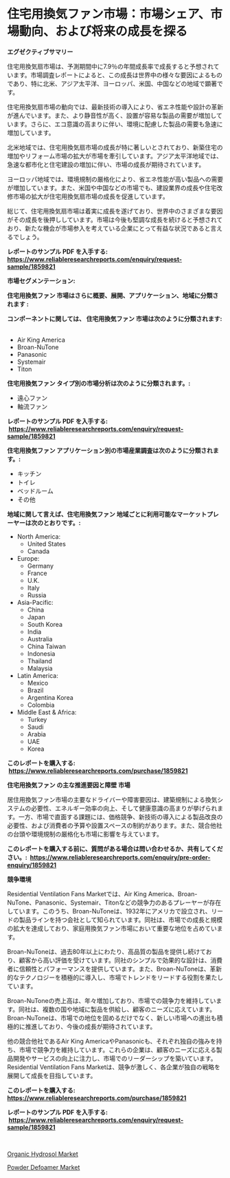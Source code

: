 <p><h1>住宅用換気ファン市場：市場シェア、市場動向、および将来の成長を探る</h1></p><p><strong>エグゼクティブサマリー</strong></p>
<p><p>住宅用換気扇市場は、予測期間中に7.9％の年間成長率で成長すると予想されています。市場調査レポートによると、この成長は世界中の様々な要因によるものであり、特に北米、アジア太平洋、ヨーロッパ、米国、中国などの地域で顕著です。</p><p>住宅用換気扇市場の動向では、最新技術の導入により、省エネ性能や設計の革新が進んでいます。また、より静音性が高く、設置が容易な製品の需要が増加しています。さらに、エコ意識の高まりに伴い、環境に配慮した製品の需要も急速に増加しています。</p><p>北米地域では、住宅用換気扇市場の成長が特に著しいとされており、新築住宅の増加やリフォーム市場の拡大が市場を牽引しています。アジア太平洋地域では、急速な都市化と住宅建設の増加に伴い、市場の成長が期待されています。</p><p>ヨーロッパ地域では、環境規制の厳格化により、省エネ性能が高い製品への需要が増加しています。また、米国や中国などの市場でも、建設業界の成長や住宅改修市場の拡大が住宅用換気扇市場の成長を促進しています。</p><p>総じて、住宅用換気扇市場は着実に成長を遂げており、世界中のさまざまな要因がその成長を後押ししています。市場は今後も堅調な成長を続けると予想されており、新たな機会が市場参入を考えている企業にとって有益な状況であると言えるでしょう。</p></p>
<p><strong>レポートのサンプル PDF を入手する: <a href="https://www.reliableresearchreports.com/enquiry/request-sample/1859821">https://www.reliableresearchreports.com/enquiry/request-sample/1859821</a></strong></p>
<p><strong>市場セグメンテーション:</strong></p>
<p><strong> 住宅用換気ファン 市場はさらに概要、展開、アプリケーション、地域に分類されます :</strong></p>
<p><strong>コンポーネントに関しては、 住宅用換気ファン 市場は次のように分類されます: &nbsp;</strong></p>
<p><ul><li>Air King America</li><li>Broan-NuTone</li><li>Panasonic</li><li>Systemair</li><li>Titon</li></ul></p>
<p><strong> 住宅用換気ファン タイプ別の市場分析は次のように分類されます。:</strong></p>
<p><ul><li>遠心ファン</li><li>軸流ファン</li></ul></p>
<p><strong>レポートのサンプル PDF を入手する: &nbsp;<a href="https://www.reliableresearchreports.com/enquiry/request-sample/1859821">https://www.reliableresearchreports.com/enquiry/request-sample/1859821</a></strong></p>
<p><strong> 住宅用換気ファン アプリケーション別の市場産業調査は次のように分類されます。:</strong></p>
<p><ul><li>キッチン</li><li>トイレ</li><li>ベッドルーム</li><li>その他</li></ul></p>
<p><strong>地域に関して言えば、住宅用換気ファン 地域ごとに利用可能なマーケットプレーヤーは次のとおりです。:</strong></p>
<p><ul>
    <li>
        North America:
        <ul>
            <li>United States</li>
            <li>Canada</li>
        </ul>
    </li>
    <li>
        Europe:
        <ul>
            <li>Germany</li>
            <li>France</li>
            <li>U.K.</li>
            <li>Italy</li>
            <li>Russia</li>
        </ul>
    </li>
    <li>
        Asia-Pacific:
        <ul>
            <li>China</li>
            <li>Japan</li>
            <li>South Korea</li>
            <li>India</li>
            <li>Australia</li>
            <li>China Taiwan</li>
            <li>Indonesia</li>
            <li>Thailand</li>
            <li>Malaysia</li>
        </ul>
    </li>
    <li>
        Latin America:
        <ul>
            <li>Mexico</li>
            <li>Brazil</li>
            <li>Argentina Korea</li>
            <li>Colombia</li>
        </ul>
    </li>
    <li>
        Middle East & Africa:
        <ul>
            <li>Turkey</li>
            <li>Saudi</li>
            <li>Arabia</li>
            <li>UAE</li>
            <li>Korea</li>
        </ul>
    </li>
    </ul></p>
<p><strong>このレポートを購入する: &nbsp;<a href="https://www.reliableresearchreports.com/purchase/1859821">https://www.reliableresearchreports.com/purchase/1859821</a></strong></p>
<p><strong>住宅用換気ファン の主な推進要因と障壁 市場</strong></p>
<p><p>居住用換気ファン市場の主要なドライバーや障害要因は、建築規制による換気システムの必要性、エネルギー効率の向上、そして健康意識の高まりが挙げられます。一方、市場で直面する課題には、価格競争、新技術の導入による製品改良の必要性、および消費者の予算や設置スペースの制約があります。また、競合他社の台頭や環境規制の厳格化も市場に影響を与えています。</p></p>
<p><strong>このレポートを購入する前に、質問がある場合は問い合わせるか、共有してください。:&nbsp; <a href="https://www.reliableresearchreports.com/enquiry/pre-order-enquiry/1859821">https://www.reliableresearchreports.com/enquiry/pre-order-enquiry/1859821</a></strong></p>
<p><strong>競争環境</strong></p>
<p><p>Residential Ventilation Fans Marketでは、Air King America、Broan-NuTone、Panasonic、Systemair、Titonなどの競争力のあるプレーヤーが存在しています。このうち、Broan-NuToneは、1932年にアメリカで設立され、リードの製品ラインを持つ会社として知られています。同社は、市場での成長と規模の拡大を達成しており、家庭用換気ファン市場において重要な地位を占めています。</p><p>Broan-NuToneは、過去80年以上にわたり、高品質の製品を提供し続けており、顧客から高い評価を受けています。同社のシンプルで効果的な設計は、消費者に信頼性とパフォーマンスを提供しています。また、Broan-NuToneは、革新的なテクノロジーを積極的に導入し、市場でトレンドをリードする役割を果たしています。</p><p>Broan-NuToneの売上高は、年々増加しており、市場での競争力を維持しています。同社は、複数の国や地域に製品を供給し、顧客のニーズに応えています。Broan-NuToneは、市場での地位を固めるだけでなく、新しい市場への進出も積極的に推進しており、今後の成長が期待されています。</p><p>他の競合他社であるAir King AmericaやPanasonicも、それぞれ独自の強みを持ち、市場で競争力を維持しています。これらの企業は、顧客のニーズに応える製品開発やサービスの向上に注力し、市場でのリーダーシップを築いています。Residential Ventilation Fans Marketは、競争が激しく、各企業が独自の戦略を展開して成長を目指しています。</p></p>
<p><strong>このレポートを購入する: &nbsp; <a href="https://www.reliableresearchreports.com/purchase/1859821">https://www.reliableresearchreports.com/purchase/1859821</a></strong></p>
<p><strong>レポートのサンプル PDF を入手する: &nbsp;<a href="https://www.reliableresearchreports.com/enquiry/request-sample/1859821">https://www.reliableresearchreports.com/enquiry/request-sample/1859821</a></strong><strong></strong></p>
<p>&nbsp;</p>
<p><p><a href="https://github.com/Sherrillcrooksxa8i18ucf2m/Market-Research-Report-List-1/blob/main/organic-hydrosol-market.md">Organic Hydrosol Market</a></p><p><a href="https://summer-dogwood-3e9.notion.site/Powder-Defoamer-Market-Size-Growth-Outlook-from-2024-to-2031-projecting-at-Market-s-Trends-Analysi-994f0f92e6c14261ac53ce63db87da48">Powder Defoamer Market</a></p></p>